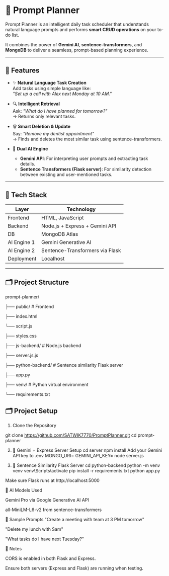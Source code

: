 # 🧠 Prompt Planner

Prompt Planner is an intelligent daily task scheduler that understands natural language prompts and performs **smart CRUD operations** on your to-do list.

It combines the power of **Gemini AI**, **sentence-transformers**, and **MongoDB** to deliver a seamless, prompt-based planning experience.

---


## 🚀 Features


- ✨ **Natural Language Task Creation**  
  Add tasks using simple language like:  
  _"Set up a call with Alex next Monday at 10 AM."_
  

- 🔍 **Intelligent Retrieval**  
  Ask: _"What do I have planned for tomorrow?"_  
  → Returns only relevant tasks.
  

- 🗑️ **Smart Deletion & Update**  
  Say: _"Remove my dentist appointment"_  
  → Finds and deletes the most similar task using sentence-transformers.
  

- 🧠 **Dual AI Engine**  
  - **Gemini API**: For interpreting user prompts and extracting task details.
  - **Sentence Transformers (Flask server)**: For similarity detection between existing and user-mentioned tasks.
  

---


## 🧱 Tech Stack

| Layer        | Technology                      |
|--------------|----------------------------------|
| Frontend     | HTML, JavaScript                 |
| Backend      | Node.js + Express + Gemini API   |
| DB           | MongoDB Atlas                    |
| AI Engine 1  | Gemini Generative AI             |
| AI Engine 2  | Sentence-Transformers via Flask  |
| Deployment   | Localhost                        |

---


## 🗂️ Project Structure

prompt-planner/

├── public/ # Frontend

  ├── index.html

  └── script.js

  ├── styles.css

├── js-backend/ # Node.js backend

  ├── server.js.js


├── python-backend/ # Sentence similarity Flask server

  ├── app.py

  ├── venv/ # Python virtual environment

  └── requirements.txt


## 🗂️ Project Setup

1. Clone the Repository

git clone https://github.com/SATWIK7770/PromptPlanner.git
cd prompt-planner

2. 🧠 Gemini + Express Server Setup
cd server
npm install
  Add your Gemini API key to .env
  MONGO_URI=<your-mongodb-uri>
  GEMINI_API_KEY=<your-gemini-api-key>
node server.js

3. 🤖 Sentence Similarity Flask Server
cd python-backend
python -m venv venv
venv\Scripts\activate
pip install -r requirements.txt
python app.py

Make sure Flask runs at http://localhost:5000


🧠 AI Models Used

Gemini Pro via Google Generative AI API

all-MiniLM-L6-v2 from sentence-transformers


🧪 Sample Prompts
"Create a meeting with team at 3 PM tomorrow"

"Delete my lunch with Sam"

"What tasks do I have next Tuesday?"


📌 Notes

CORS is enabled in both Flask and Express.

Ensure both servers (Express and Flask) are running when testing.

